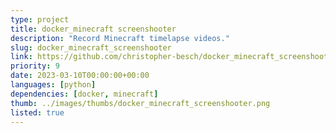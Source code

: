 ```yaml
---
type: project
title: docker_minecraft screenshooter
description: "Record Minecraft timelapse videos."
slug: docker_minecraft_screenshooter
link: https://github.com/christopher-besch/docker_minecraft_screenshooter
priority: 9
date: 2023-03-10T00:00:00+00:00
languages: [python]
dependencies: [docker, minecraft]
thumb: ../images/thumbs/docker_minecraft_screenshooter.png
listed: true
---
```


